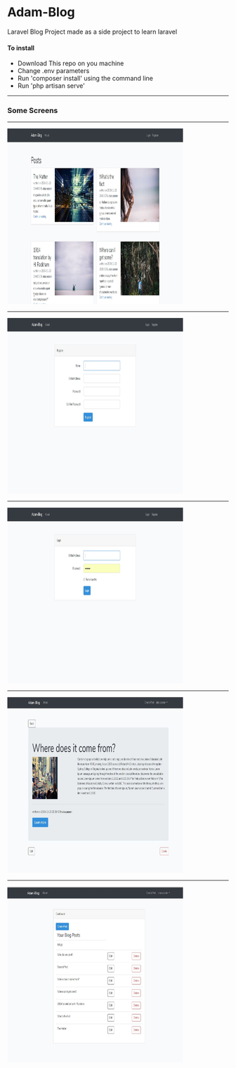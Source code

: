 <h1>
    Adam-Blog 
</h1>
Laravel Blog Project  made as a side project to learn laravel 

<h4> To install</h4>
<ul> 
    <li> Download This repo on you machine</li>
    <li> Change .env parameters</li>
    <li>Run 'composer install' using the command line</li>
    <li> Run 'php artisan serve'</li>
</ul>
<hr>
<h3> Some Screens</h3>
<hr>
<img src="https://github.com/AmrAlaaYassen/Adam-Blog/blob/master/no1.JPG" style="width:400px ; height:400px;">
<hr>
<img src="https://github.com/AmrAlaaYassen/Adam-Blog/blob/master/no2.JPG" style="width:400px ; height:400px;">
<hr>
<img src="https://github.com/AmrAlaaYassen/Adam-Blog/blob/master/no3.JPG" style="width:400px ; height:400px;">
<hr>
<img src="https://github.com/AmrAlaaYassen/Adam-Blog/blob/master/no4.JPG" style="width:400px ; height:400px;">
<hr>
<img src="https://github.com/AmrAlaaYassen/Adam-Blog/blob/master/no5.JPG" style="width:400px ; height:400px;">



